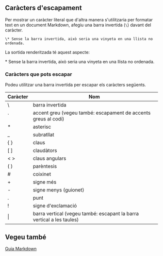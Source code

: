 ## Caràcters d'escapament

Per mostrar un caràcter literal que d'altra manera s'utilitzaria per formatar text en un document Markdown, afegiu una barra invertida (`\`) davant del caràcter.

```
\* Sense la barra invertida, això seria una vinyeta en una llista no ordenada.
```

La sortida renderitzada té aquest aspecte:

\* Sense la barra invertida, això seria una vinyeta en una llista no ordenada.

### Caràcters que pots escapar

Podeu utilitzar una barra invertida per escapar els caràcters següents.

<table>
   <thead>
     <tr>
       <th>Caràcter</th>
       <th>Nom</th>
     </tr>
   </thead>
   <tbody>
     <tr>
       <td>\</td>
       <td>barra invertida</td>
     </tr>
     <tr>
       <td>`</td>
       <td>accent greu (vegeu també: escapament de accents greus al codi)</td>
     </tr>
     <tr>
       <td>*</td>
       <td>asterisc</td>
     </tr>
     <tr>
       <td>_</td>
       <td>subratllat</td>
     </tr>
     <tr>
       <td>{ }</td>
       <td>claus</td>
     </tr>
     <tr>
       <td>[ ]</td>
       <td>claudàtors</td>
     </tr>
     <tr>
       <td>< ></td>
       <td>claus angulars</td>
     </tr>
     <tr>
       <td>( )</td>
       <td>parèntesis</td>
     </tr>
     <tr>
       <td>#</td>
       <td>coixinet</td>
     </tr>
     <tr>
       <td>+</td>
       <td>signe més</td>
     </tr>
     <tr>
       <td>-</td>
       <td>signe menys (guionet)</td>
     </tr>
     <tr>
       <td>.</td>
       <td>punt</td>
     </tr>
     <tr>
       <td>!</td>
       <td>signe d'exclamació</td>
     </tr>
     <tr>
       <td>|</td>
       <td>barra vertical (vegeu també: escapant la barra vertical a les taules)</td>
     </tr>
   </tbody>
</table>

## Vegeu també

[Guia Markdown](../README.md)
